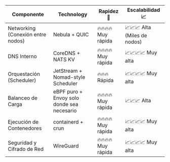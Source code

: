 | Componente |	Technology |	Rapidez 🚀 | Escalabilidad 📈 |
|------------|-----------------|-------------|-----------------|
| Networking (Conexión entre nodos) | Nebula + QUIC |	🔥🔥🔥🔥 Muy rápida | 📈📈📈 Alta (Miles de nodos) |
| DNS Interno | CoreDNS + NATS KV	| 🔥🔥🔥🔥 Muy rápida | 📈📈📈📈 Muy alta |
| Orquestación (Scheduler) | JetStream + Nomad-style Scheduler |	🔥🔥🔥 Rápida |📈📈📈📈 Muy alta |
| Balanceo de Carga |eBPF puro + Envoy solo donde sea necesario |	🔥🔥🔥🔥 Muy rápida | 📈📈📈 Alta |
| Ejecución de Contenedores |	containerd + crun |	🔥🔥🔥🔥 Muy rápida | 📈📈📈📈 Muy alta |
| Seguridad y Cifrado de Red |	WireGuard |	🔥🔥🔥🔥 Muy rápida | 📈📈📈📈 Muy alta |
